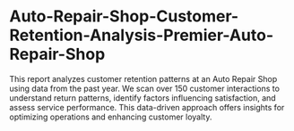 # Auto-Repair-Shop-Customer-Retention-Analysis-Premier-Auto-Repair-Shop
This report analyzes customer retention patterns at an Auto Repair Shop using data from the past year. We scan over 150 customer interactions to understand return patterns, identify factors influencing satisfaction, and assess service performance. This data-driven approach offers insights for optimizing operations and enhancing customer loyalty.
